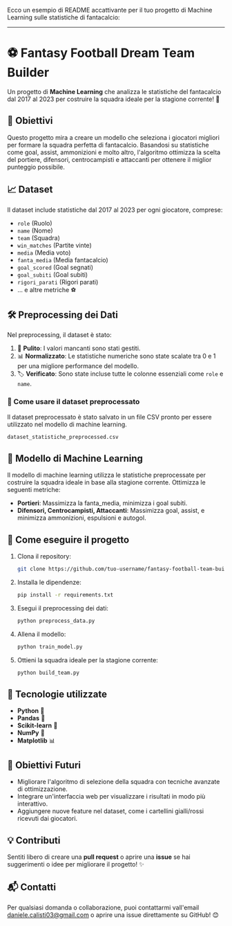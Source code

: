 Ecco un esempio di README accattivante per il tuo progetto di Machine Learning sulle statistiche di fantacalcio:

---

# ⚽ Fantasy Football Dream Team Builder

Un progetto di **Machine Learning** che analizza le statistiche del fantacalcio dal 2017 al 2023 per costruire la squadra ideale per la stagione corrente! 🚀

## 🎯 Obiettivi

Questo progetto mira a creare un modello che seleziona i giocatori migliori per formare la squadra perfetta di fantacalcio. Basandosi su statistiche come goal, assist, ammonizioni e molto altro, l'algoritmo ottimizza la scelta del portiere, difensori, centrocampisti e attaccanti per ottenere il miglior punteggio possibile.

## 📈 Dataset

Il dataset include statistiche dal 2017 al 2023 per ogni giocatore, comprese:

- `role` (Ruolo)
- `name` (Nome)
- `team` (Squadra)
- `win_matches` (Partite vinte)
- `media` (Media voto)
- `fanta_media` (Media fantacalcio)
- `goal_scored` (Goal segnati)
- `goal_subiti` (Goal subiti)
- `rigori_parati` (Rigori parati)
- ... e altre metriche ⚽

## 🛠️ Preprocessing dei Dati

Nel preprocessing, il dataset è stato:

1. 💾 **Pulito**: I valori mancanti sono stati gestiti.
2. 📊 **Normalizzato**: Le statistiche numeriche sono state scalate tra 0 e 1 per una migliore performance del modello.
3. 🏷️ **Verificato**: Sono state incluse tutte le colonne essenziali come `role` e `name`.

### 📂 Come usare il dataset preprocessato

Il dataset preprocessato è stato salvato in un file CSV pronto per essere utilizzato nel modello di machine learning.

```bash
dataset_statistiche_preprocessed.csv
```

## 🧠 Modello di Machine Learning

Il modello di machine learning utilizza le statistiche preprocessate per costruire la squadra ideale in base alla stagione corrente. Ottimizza le seguenti metriche:

- **Portieri**: Massimizza la fanta_media, minimizza i goal subiti.
- **Difensori, Centrocampisti, Attaccanti**: Massimizza goal, assist, e minimizza ammonizioni, espulsioni e autogol.

## 🚀 Come eseguire il progetto

1. Clona il repository:

   ```bash
   git clone https://github.com/tuo-username/fantasy-football-team-builder.git
   ```

2. Installa le dipendenze:

   ```bash
   pip install -r requirements.txt
   ```

3. Esegui il preprocessing dei dati:

   ```bash
   python preprocess_data.py
   ```

4. Allena il modello:

   ```bash
   python train_model.py
   ```

5. Ottieni la squadra ideale per la stagione corrente:

   ```bash
   python build_team.py
   ```

## 🔧 Tecnologie utilizzate

- **Python** 🐍
- **Pandas** 🐼
- **Scikit-learn** 🧠
- **NumPy** 🔢
- **Matplotlib** 📊

## 🚀 Obiettivi Futuri

- Migliorare l'algoritmo di selezione della squadra con tecniche avanzate di ottimizzazione.
- Integrare un'interfaccia web per visualizzare i risultati in modo più interattivo.
- Aggiungere nuove feature nel dataset, come i cartellini gialli/rossi ricevuti dai giocatori.

## 💡 Contributi

Sentiti libero di creare una **pull request** o aprire una **issue** se hai suggerimenti o idee per migliorare il progetto! ✨

## 📬 Contatti

Per qualsiasi domanda o collaborazione, puoi contattarmi vall'email daniele.calisti03@gmail.com o aprire una issue direttamente su GitHub! 😊
